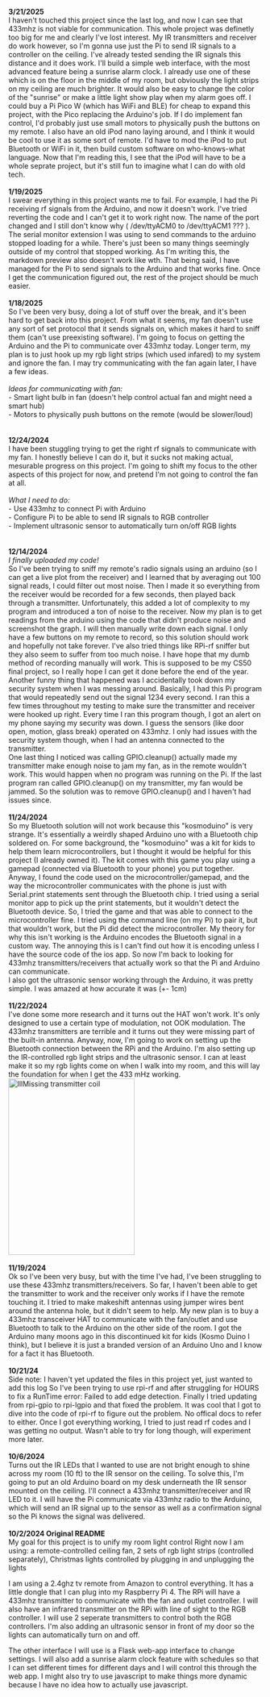 **3/21/2025**  
I haven't touched this project since the last log, and now I can see that 433mhz is not viable for communication. This whole project was definetly too big for me and clearly I've lost interest. My IR transmitters and receiver do work however, so I'm gonna use just the Pi to send IR signals to a controller on the ceiling. I've already tested sending the IR signals this distance and it does work. I'll build a simple web interface, with the most advanced feature being a sunrise alarm clock. I already use one of these which is on the floor in the middle of my room, but obviously the light strips on my ceiling are much brighter. It would also be easy to change the color of the "sunrise" or make a little light show play when my alarm goes off. I could buy a Pi Pico W (which has WiFi and BLE) for cheap to expand this project, with the Pico replacing the Arduino's job. If I do implement fan control, I'd probably just use small motors to physically push the buttons on my remote. I also have an old iPod nano laying around, and I think it would be cool to use it as some sort of remote. I'd have to mod the iPod to put Bluetooth or WiFi in it, then build custom software on who-knows-what language. Now that I'm reading this, I see that the iPod will have to be a whole seprate project, but it's still fun to imagine what I can do with old tech.
<br>
<br>
**1/19/2025**  
I swear everything in this project wants me to fail. For example, I had the Pi receiving rf signals from the Arduino, and now it doesn't work. I've tried reverting the code and I can't get it to work right now. The name of the port changed and I still don't know why ( /dev/ttyACM0 to /dev/ttyACM1 ??? ). The serial monitor extension I was using to send commands to the arduino stopped loading for a while. There's just been so many things seemingly outside of my control that stopped working. As I'm writing this, the markdown preview also doesn't work like wth. That being said, I have managed for the Pi to send signals to the Arduino and that works fine. Once I get the communication figured out, the rest of the project should be much easier.
<br>
<br>
**1/18/2025**  
So I've been very busy, doing a lot of stuff over the break, and it's been hard to get back into this project. From what it seems, my fan doesn't use any sort of set protocol that it sends signals on, which makes it hard to sniff them (can't use preexisting software). I'm going to focus on getting the Arduino and the Pi to communicate over 433mhz today. Longer term, my plan is to just hook up my rgb light strips (which used infared) to my system and ignore the fan. I may try communicating with the fan again later, I have a few ideas.  
<br>
_Ideas for communicating with fan:_  
    - Smart light bulb in fan (doesn't help control actual fan and might need a smart hub)  
    - Motors to physically push buttons on the remote (would be slower/loud)  
<br>
<br>
**12/24/2024**  
I have been stuggling trying to get the right rf signals to communicate with my fan. I honestly believe I can do it, but it sucks not making actual, mesurable progress on this project. I'm going to shift my focus to the other aspects of this project for now, and pretend I'm not going to control the fan at all.  
<br>
_What I need to do:_  
    - Use 433mhz to connect Pi with Arduino  
    - Configure Pi to be able to send IR signals to RGB controller  
    - Implement ultrasonic sensor to automatically turn on/off RGB lights  
<br>
<br>
**12/14/2024**  
_I finally uploaded my code!_  
So I've been trying to sniff my remote's radio signals using an arduino (so I can get a live plot from the receiver) and I learned that by averaging out 100 signal reads, I could filter out most noise. Then I made it so everything from the receiver would be recorded for a few seconds, then played back through a transmitter. Unfortunately, this added a lot of complexity to my program and introduced a ton of noise to the receiver. Now my plan is to get readings from the arduino using the code that didn't produce noise and screenshot the graph. I will then manually write down each signal. I only have a few buttons on my remote to record, so this solution should work and hopefully not take forever. I've also tried things like RPi-rf sniffer but they also seem to suffer from too much noise. I have hope that my dumb method of recording manually will work. This is supposed to be my CS50 final project, so I really hope I can get it done before the end of the year.  
Another funny thing that happened was I accidentally took down my security system when I was messing around. Basically, I had this Pi program that would repeatedly send out the signal 1234 every second. I ran this a few times throughout my testing to make sure the transmitter and receiver were hooked up right. Every time I ran this program though, I got an alert on my phone saying my security was down. I guess the sensors (like door open, motion, glass break) operated on 433mhz. I only had issues with the security system though, when I had an antenna connected to the transmitter.  
One last thing I noticed was calling GPIO.cleanup() actually made my transmitter make enough noise to jam my fan, as in the remote wouldn't work. This would happen when no program was running on the Pi. If the last program ran called GPIO.cleanup() on my transmitter, my fan would be jammed. So the solution was to remove GPIO.cleanup() and I haven't had issues since.
<br>
<br>
**11/24/2024**  
So my Bluetooth solution will not work because this "kosmoduino" is very strange. It's essentially a weirdly shaped Arduino uno with a Bluetooth chip soldered on. For some background, the "kosmoduino" was a kit for kids to help them learn microcontrollers, but I thought it would be helpful for this project (I already owned it). The kit comes with this game you play using a gamepad (connected via Bluetooth to your phone) you put together. Anyway, I found the code used on the microcontroller/gamepad, and the way the microcontroller communicates with the phone is just with Serial.print statements sent through the Bluetooth chip. I tried using a serial monitor app to pick up the print statements, but it wouldn't detect the Bluetooth device. So, I tried the game and that was able to connect to the microcontroller fine. I tried using the command line (on my Pi) to pair it, but that wouldn't work, but the Pi did detect the microcontroller. My theory for why this isn't working is the Arduino encodes the Bluetooth signal in a custom way. The annoying this is I can't find out how it is encoding unless I have the source code of the ios app. So now I'm back to looking for 433mhz transmitters/receivers that actually work so that the Pi and Arduino can communicate.  
I also got the ultrasonic sensor working through the Arduino, it was pretty simple. I was amazed at how accurate it was (+- 1cm)
<br>
<br>
**11/22/2024**  
I've done some more research and it turns out the HAT won't work. It's only designed to use a certain type of modulation, not OOK modulation. The 433mhz transmitters are terrible and it turns out they were missing part of the built-in antenna. Anyway, now, I'm going to work on setting up the Bluetooth connection between the RPi and the Arduino. I'm also setting up the IR-controlled rgb light strips and the ultrasonic sensor. I can at least make it so my rgb lights come on when I walk into my room, and this will lay the foundation for when I get the 433 mHz working.
<br>
<img src="https://m.media-amazon.com/images/I/71eWTMtqWxL.jpg" alt="lllMissing transmitter coil" width="250" height="350"/>
<br>
<br>
**11/19/2024**  
Ok so I've been very busy, but with the time I've had, I've been struggling to use these 433mhz transmitters/receivers. So far, I haven't been able to get the transmitter to work and the receiver only works if I have the remote touching it. I tried to make makeshift antennas using jumper wires bent around the antenna hole, but it didn't seem to help. My new plan is to buy a 433mhz transceiver HAT to communicate with the fan/outlet and use Bluetooth to talk to the Arduino on the other side of the room. I got the Arduino many moons ago in this discontinued kit for kids (Kosmo Duino I think), but I believe it is just a branded version of an Arduino Uno and I know for a fact it has Bluetooth.
<br>
<br>
**10/21/24**  
Side note: I haven't yet updated the files in this project yet, just wanted to add this log
So I've been trying to use rpi-rf and after struggling for HOURS to fix a RunTime error: Failed to add edge detection. Finally I tried updating from rpi-gpio to rpi-lgpio and that fixed the problem. It was cool that I got to dive into the code of rpi-rf to figure out the problem. No offical docs to refer to either. Once I got everything working, I tried to just read rf codes and I was getting no output. Wasn't able to try for long though, will experiment more later.
<br>
<br>
**10/6/2024**  
Turns out the IR LEDs that I wanted to use are not bright enough to shine across my room (10 ft) to the IR sensor on the ceiling. To solve this, I'm going to put an old Arduino board on my desk underneath the IR sensor mounted on the ceiling. I'll connect a 433mhz transmitter/receiver and IR LED to it. I will have the Pi communicate via 433mhz radio to the Arduino, which will send an IR signal up to the sensor as well as a confirmation signal so the Pi knows the signal was delivered.
<br>
<br>
**10/2/2024  Original README**  
My goal for this project is to unify my room light control
Right now I am using: a remote-controlled ceiling fan, 2 sets of rgb light strips (controlled separately), Christmas lights controlled by plugging in and unplugging the lights

I am using a 2.4ghz tv remote from Amazon to control everything. It has a little dongle that I can plug into my Raspberry Pi 4. The RPi will have a 433mhz transmitter to communicate with the fan and outlet controller. I will also have an infrared transmitter on the RPi with line of sight to the RGB controller. I will use 2 seperate transmitters to control both the RGB controllers. I'm also adding an ultrasonic sensor in front of my door so the lights can automatically turn on and off.

The other interface I will use is a Flask web-app interface to change settings. I will also add a sunrise alarm clock feature with schedules so that I can set different times for different days and I will control this through the web app. I might also try to use javascript to make things more dynamic because I have no idea how to actually use javascript.
